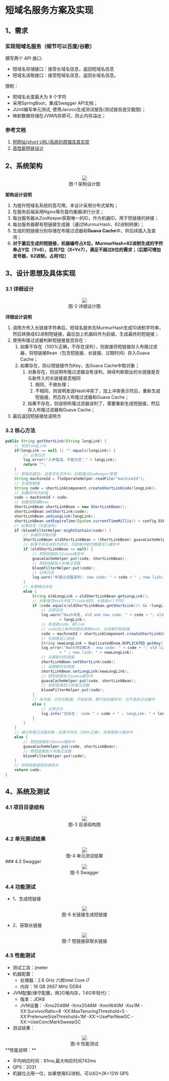 # 短域名服务方案及实现



## 1、需求

### 实现短域名服务（细节可以百度/谷歌）

撰写两个 API 接口:
- 短域名存储接口：接受长域名信息，返回短域名信息
- 短域名读取接口：接受短域名信息，返回长域名信息。

限制：
- 短域名长度最大为 8 个字符
- 采用SpringBoot，集成Swagger API文档；
- JUnit编写单元测试, 使用Jacoco生成测试报告(测试报告提交截图)；
- 映射数据存储在JVM内存即可，防止内存溢出；

### 参考文档
1. [短网址(short URL)系统的原理及其实现](https://segmentfault.com/a/1190000012088345)
1. [高性能短链设计](https://mp.weixin.qq.com/s/YTrBaERcyjvw7A0Fg2Iegw)

## 2、系统架构



<div align="center">
	<img src="images\01.ArchitectrueDiagram.png" />
	</br>
	<span>图-1 架构设计图</span>
</div>

**架构设计说明**

1. 为提升短域名系统的高可用，本设计采用分布式架构；
2. 在服务前端采用Nginx等负载均衡器进行分流；
3. 每台服务器从ZooKeeper获取唯一的ID，作为机器ID，用于短链接的拼接；
4. 每台服务器都有短链接生成器（通过MurmurHash、62进制转换）；
5. 生成的短链接分别存储在布隆过滤器和**Guava Cache**中，供后续插入及查询；
6. **对于最后生成的短链接，机器编号占X位，MurmurHash+62进制生成的字符串占Y位（Y≤6），总共7位（X+Y≤7），满足不超过8位的需求；（后期可增加发号器，62进制，占用1位）**

## 3、设计思想及具体实现

### 3.1 详细设计

<div align="center">
	<img src="images\02.DesignDiagram.png" />
	</br>
	<span>图-2 详细设计图</span>
</div>

**详细设计说明**

1. 调用方传入长链接字符串后，短域名服务先MurmurHash生成10进制字符串，然后转换成62进制短链接，最后加上机器码作为前缀，生成最终的短链接；
2. 使用布隆过滤器判断短链接是否存在：
   1. 如果不存在（100%正确，不存在误判），则直接将短链接存入布隆过滤器，将短链接Bean（包含短链接、长链接、过期时间）存入Guava  Cache；
   2. 如果存在，则以短链接作为Key，去Guava Cache中取对象；
      1. 对象存在，则说明布隆过滤器没有误判，继续判断取出的长链接是否与新传入的长链接是否相同
         1. 相同，不做处理；
         2. 不相同，则说明发送Hash冲突了，加上冲突表示符后，重新生成短链接，然后存入布隆过滤器和Guava Cache；
      2. 如果不存在，则说明布隆过滤器误判了，需要重新生成短链接，然后存入布隆过滤器和Guava Cache；
3. 最后返回短链接给调用方

### 3.2 核心方法

```java
public String getShortLink(String longLink) {
    // 校验longLink
    if(longLink == null || "".equals(longLink)) {
        // 记录日志
        log.error("入参错误，不能为空：" + longLink);
        return "";
    }
    // 获取机器ID，这里写在文件中，后期通过ZooKeeper管理
    String machineId = fleOperateHelper.readFile("machineId");
    // 生成短链接
    String code = shortLinkComponent.createShortLinkCode(longLink);
    // 机器ID作为前缀
    code = machineId + code;
    // 创建短链接Bean
    ShortLinkBean shortLinkBean = new ShortLinkBean();
    shortLinkBean.setShortLink(code);
    shortLinkBean.setLongLink(longLink);
    shortLinkBean.setExpireTime(System.currentTimeMillis() + config.EXPIRE_SEC * 1000);
    // 如果存在（可能误判）
    if (bloomFilterHelper.mightContain(code)) {
        // 从缓存中取对象
        ShortLinkBean oldShortLinkBean = (ShortLinkBean) guavaCacheHelper.get(code);
        // 如果不存在误判为存在，则直接将新的数据写入缓存中
        if (oldShortLinkBean == null) {
            // 把短链接放入Guava缓存中
            guavaCacheHelper.put(code, shortLinkBean);
            // 把短链接放入布隆过滤器
            bloomFilterHelper.put(code);
            // 记录日志
            log.warn("布隆过滤器误判： new code: " + code + " ; new link: " + longLink);
        }
        // 如果确实存在
        else {
            String oldLongLink = oldShortLinkBean.getLongLink();
            // 判断是否Hash冲突了(code相同，长链接url不同)
            if (code.equals(oldShortLinkBean.getShortLink()) && !longLink.equals(oldLongLink)) {
                // 记录日志
                log.warn("Hash冲突, old and new code: " + code + "; old link: " + oldLongLink + " ; new link: "
                        + longLink);
                // 构造新code、新link
                // code加上枚举前缀后再取Hash，生成新的短链接
                code = machineId + shortLinkComponent.createShortLinkCode(DuplicatedEnum.DUPLICATED.getKey() + "_" + code);
                // 长链接加上前缀
                String newLongLink = DuplicatedEnum.DUPLICATED.getKey() + "_" + longLink;
                log.error("Hash冲突解决： new code: " + code + "; old link: " + oldShortLinkBean.getLongLink()
                        + " ; new link: " + newLongLink);
                // 设置新的短链接
                shortLinkBean.setShortLink(code);
                // 设置新的长链接
                shortLinkBean.setLongLink(newLongLink);
                // 把短链接放入Guava缓存中
                guavaCacheHelper.put(code, shortLinkBean);
                // 把短链接放入布隆过滤器
                bloomFilterHelper.put(code);
            }
            // 未冲突，已存在数据，不做处理，既不放到缓存中，也不放到过滤器中
            else {
                // 记录日志
                log.info("已存在： code " + code + " ; longLink: " + longLink);
            }
        }
    }
    // 通过布隆过滤器判断：如果不存在（100%正确），则直接放入缓存中
    else {
        // 把短链接放入Guava缓存中
        guavaCacheHelper.put(code, shortLinkBean);
        // 把短链接放入布隆过滤器
        bloomFilterHelper.put(code);
    }
    // 将短链接返回给调用方
    return code;
}
```

## 4、系统及测试

### 4.1 项目目录结构

<div align="center">
	<img src="images\03.Content.png" />
	</br>
	<span>图-3 目录结构图</span>
</div>


### 4.2 单元测试结果

<div align="center">
	<img src="images\04.JaCoCoReport.png" />
	</br>
	<span>图-4 单元测试结果</span>
</div>
### 4.3 Swagger

<div align="center">
	<img src="images\05.Swagger.png" />
	</br>
	<span> 图-5 Swagger </span>
</div>


### 4.4 功能测试

* 1、生成短链接

<div align="center">
	<img src="images\06.Postman_01.png" />
	</br>
	<span> 图-6 长链接生成短链接 </span>
</div>

* 2、获取长链接

<div align="center">
	<img src="images\07.Postman_02.png" />
	</br>
	<span> 图-7 短链接获取长链接 </span>
</div>

### 4.5 性能测试


* 测试工具：jmeter
* 机器配置：
  * 处理器：2.6 GHz 六核Intel Core i7
  * 内存：16 GB 2667 MHz DDR4
* JVM配置(保守配置，用2G堆内存，1.6G年轻代)：
  * 版本：JDK8
  * JVM设置：-Xms2048M -Xmx2048M -Xmn1640M -Xss1M -XX:SurvivorRatio=8 -XX:MaxTenuringThreshold=5 -XX:PretenureSizeThreshold=1M -XX:+UseParNewGC -XX:+UseConcMarkSweepGC
* 测试结果：


<div align="center">
	<img src="images\08.JMeter.png" />
	</br>
	<span> 图-8 性能测试 </span>
</div>
**性能说明：**

* 平均响应时间：81ms,最大响应时间742ms
* QPS：2031
* 机器位占用一位，如果使用62进制，可以62*2K=12W QPS